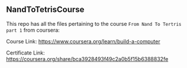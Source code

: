 ## NandToTetrisCourse

This repo has all the files pertaining to the course `From Nand To Tertris part 1` from coursera: 

Course Link: https://www.coursera.org/learn/build-a-computer

Certificate Link: https://coursera.org/share/bca3928493f49c2a0b5f15b6388832fe
